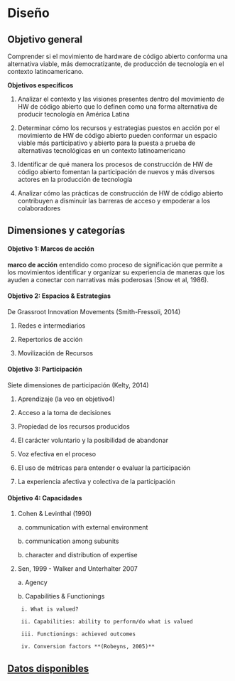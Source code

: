 # Diseño

## Objetivo general

Comprender si el movimiento de hardware de código abierto conforma una alternativa viable, más democratizante, de producción de tecnología en el contexto latinoamericano.

**Objetivos específicos**

1. Analizar el contexto y las visiones presentes dentro del movimiento de HW de código abierto que lo definen como una forma alternativa de producir tecnología en América Latina

2. Determinar cómo los recursos y estrategias puestos en acción por el movimiento de HW de código abierto pueden conformar un espacio viable más participativo y abierto para la puesta a prueba de alternativas tecnológicas en un contexto latinoamericano

3. Identificar de qué manera los procesos de construcción de HW de código abierto fomentan la participación de nuevos y más diversos actores en la producción de tecnología

4. Analizar cómo las prácticas de construcción de HW de código abierto contribuyen a disminuir las barreras de acceso y empoderar a los colaboradores


## Dimensiones y categorías

#### Objetivo 1: Marcos de acción 

**marco de acción** entendido como proceso de significación que permite a los movimientos identificar y organizar su experiencia de maneras que los ayuden a conectar con narrativas más poderosas (Snow et al, 1986).

#### Objetivo 2: Espacios & Estrategias

De Grassroot Innovation Movements (Smith-Fressoli, 2014)

1. Redes e intermediarios

2. Repertorios de acción

3. Movilización de Recursos 

#### Objetivo 3: Participación

Siete dimensiones de participación (Kelty, 2014)

1. Aprendizaje (la veo en objetivo4)

2. Acceso a la toma de decisiones

3. Propiedad de los recursos producidos 

4. El carácter voluntario y la posibilidad de abandonar 

5. Voz efectiva en el proceso 

6. El uso de métricas para entender o evaluar la participación 

7. La experiencia afectiva y colectiva de la participación 

#### Objetivo 4: Capacidades

1. Cohen & Levinthal (1990)

    a. communication with external environment

    b. communication among subunits

    b. character and distribution of expertise

2. Sen, 1999 - Walker and Unterhalter 2007

    a. Agency 

    b. Capabilities & Functionings

        i. What is valued?

        ii. Capabilities: ability to perform/do what is valued

        iii. Functionings: achieved outcomes

        iv. Conversion factors **(Robeyns, 2005)**


## [Datos disponibles](anexos/fuentes.md)
